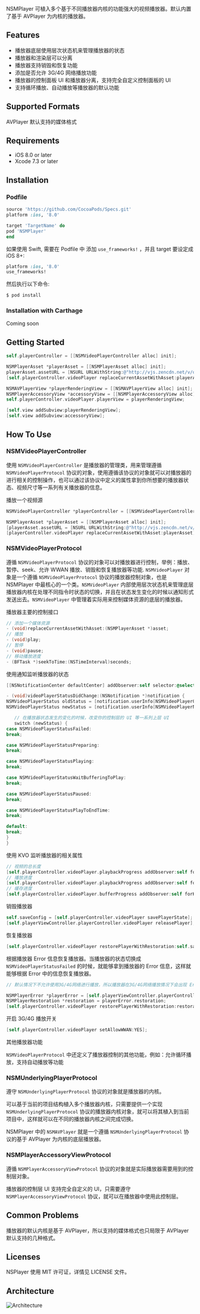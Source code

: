 NSMPlayer 可植入多个基于不同播放器内核的功能强大的视频播放器。默认内置了基于 AVPlayer 为内核的播放器。

## Features
- 播放器底层使用层次状态机来管理播放器的状态
- 播放器和渲染层可以分离
- 播放器支持销毁和恢复功能
- 添加是否允许 3G/4G 网络播放功能
- 播放器的控制面板 UI 和播放器分离，支持完全自定义控制面板的 UI
- 支持循环播放、自动播放等播放器的默认功能

## Supported Formats

AVPlayer 默认支持的媒体格式

## Requirements

- iOS 8.0 or later
- Xcode 7.3 or later

## Installation

### Podfile

```ruby
source 'https://github.com/CocoaPods/Specs.git'
platform :ios, '8.0'

target 'TargetName' do
pod 'NSMPlayer'
end
```
如果使用 Swift, 需要在 Podfile 中 添加 `use_frameworks!` ，并且 target 要设定成 iOS 8+:

```ruby
platform :ios, '8.0'
use_frameworks!
```

然后执行以下命令:

```bash
$ pod install
```

### Installation with Carthage

Coming soon

## Getting Started

```objective-c
self.playerController = [[NSMVideoPlayerController alloc] init];

NSMPlayerAsset *playerAsset = [[NSMPlayerAsset alloc] init];
playerAsset.assetURL = [NSURL URLWithString:@"http://vjs.zencdn.net/v/oceans.mp4"];
[self.playerController.videoPlayer replaceCurrentAssetWithAsset:playerAsset];

NSMAVPlayerView *playerRenderingView = [[NSMAVPlayerView alloc] init];
NSMPlayerAccessoryView *accessoryView = [[NSMPlayerAccessoryView alloc] init];
self.playerController.videoPlayer.playerView = playerRenderingView;

[self.view addSubview:playerRenderingView];
[self.view addSubview:accessoryView];
```

## How To Use

### NSMVideoPlayerController

使用 `NSMVideoPlayerController` 是播放器的管理类，用来管理遵循 `NSMVideoPlayerProtocol` 协议的对象，使用遵循该协议的对象就可以对播放器的进行相关的控制操作，也可以通过该协议中定义的属性拿到你所想要的播放器状态、视频尺寸等一系列有关播放器的信息。

播放一个视频源

```objective-c
NSMVideoPlayerController *playerController = [[NSMVideoPlayerController alloc] init];

NSMPlayerAsset *playerAsset = [[NSMPlayerAsset alloc] init];
[playerAsset.assetURL = [NSURL URLWithString:@"http://vjs.zencdn.net/v/oceans.mp4"]
[playerController.videoPlayer replaceCurrentAssetWithAsset:playerAsset];
```

### NSMVideoPlayerProtocol

遵循 `NSMVideoPlayerProtocol` 协议的对象可以对播放器进行控制，举例：播放、暂停、seek、允许 WWAN 播放、销毁和恢复播放器等功能.
`NSMVideoPlayer` 对象是一个遵循 `NSMVideoPlayerProtocol` 协议的播放器控制对象，也是 NSMPlayer 中最核心的一个类。`NSMVideoPlayer` 内部使用层次状态机来管理底层播放器内核在处理不同指令时状态的切换，并且在状态发生变化的时候以通知形式发送出去。`NSMVideoPlayer` 中管理着实际用来控制媒体资源的底层的播放器。

播放器主要的控制接口

```objective-c
// 添加一个媒体资源
- (void)replaceCurrentAssetWithAsset:(NSMPlayerAsset *)asset;
// 播放
- (void)play;
// 暂停
- (void)pause;
// 移动播放进度
- (BFTask *)seekToTime:(NSTimeInterval)seconds;
```

使用通知监听播放器的状态

```objective-c
[[NSNotificationCenter defaultCenter] addObserver:self selector:@selector(videoPlayerStatusDidChange:) name:NSMVideoPlayerStatusDidChange object:nil];

- (void)videoPlayerStatusDidChange:(NSNotification *)notification {
NSMVideoPlayerStatus oldStatus = [notification.userInfo[NSMVideoPlayerOldStatusKey] intValue];
NSMVideoPlayerStatus newStatus = [notification.userInfo[NSMVideoPlayerNewStatusKey] intValue];

   // 在播放器状态发生的变化的时候，改变你的控制层的 UI 等一系列上层 UI 
   switch (newStatus) {
case NSMVideoPlayerStatusFailed:
break;

case NSMVideoPlayerStatusPreparing:
break;

case NSMVideoPlayerStatusPlaying:            
break;

case NSMVideoPlayerStatusWaitBufferingToPlay:
break;

case NSMVideoPlayerStatusPaused:
break;

case NSMVideoPlayerStatusPlayToEndTime:
break;

default:
break;
}
}
```

使用 KVO 监听播放器的相关属性

```objective-c
// 视频的总长度
[self.playerController.videoPlayer.playbackProgress addObserver:self forKeyPath:NSStringFromSelector(@selector(totalUnitCount)) options:0 context:nil];
// 播放进度
[self.playerController.videoPlayer.playbackProgress addObserver:self forKeyPath:NSStringFromSelector(@selector(completedUnitCount)) options:0 context:nil];
// 缓存进度
[self.playerController.videoPlayer.bufferProgress addObserver:self forKeyPath:NSStringFromSelector(@selector(completedUnitCount)) options:0 context:nil];
```

销毁播放器

```objective-c
self.saveConfig = [self.playerController.videoPlayer savePlayerState];
[self.playerViewController.playerController.videoPlayer releasePlayer];
```

恢复播放器

```objective-c
[self.playerController.videoPlayer restorePlayerWithRestoration:self.saveConfig];
```

根据播放器 Error 信息恢复播放器。当播放器的状态切换成 `NSMVideoPlayerStatusFailed` 的时候，就能够拿到播放器的 Error 信息，这样就能够根据 Error 中的信息恢复播放器。

```objective-c
// 默认情况下不允许使用3G/4G网络进行播放，所以播放器在3G/4G网络播放情况下会出现 Error，恢复播放器的时候可以根据 Error 信息中的 `NSMPlayerRestoration` object 恢复之前的播放状态，如播放进度，播放音量和播放源

NSMPlayerError *playerError = [self.playerViewController.playerController.videoPlayer playerError];
NSMPlayerRestoration *restoration = playerError.restoration;
[self.playerController.videoPlayer restorePlayerWithRestoration:restoration];
```

开启 3G/4G 播放开关

```objective-c
[self.playerController.videoPlayer setAllowWWAN:YES];
```

其他播放器功能

`NSMVideoPlayerProtocol` 中还定义了播放器控制的其他功能，例如：允许循环播放，支持自动播放等功能

### NSMUnderlyingPlayerProtocol

遵守 `NSMUnderlyingPlayerProtocol` 协议的对象就是播放器的内核。

可以基于当前的项目结构植入多个播放器内核，只需要提供一个实现 `NSMUnderlyingPlayerProtocol` 协议的播放器内核对象，就可以将其植入到当前项目中，这样就可以在不同的播放器内核之间完成切换。

NSMPlayer 中的 `NSMAVPlayer` 就是一个遵循 `NSMUnderlyingPlayerProtocol` 协议的基于 AVPlayer 为内核的底层播放器。

### NSMPlayerAccessoryViewProtocol
遵循 `NSMPlayerAccessoryViewProtocol` 协议的对象就是实际播放器需要用到的控制层对象。

播放器的控制层 UI 支持完全自定义的 UI，只需要遵守 `NSMPlayerAccessoryViewProtocol` 协议，就可以在播放器中使用此控制层。

## Common Problems

播放器的默认内核是基于 AVPlayer，所以支持的媒体格式也只局限于 AVPlayer 默认支持的几种格式。

## Licenses

NSPlayer 使用 MIT 许可证，详情见 LICENSE 文件。

## Architecture

![Architecture](https://raw.githubusercontent.com/xinpianchang/NSMPlayer-ObjC/master/NSMVideoPlayer.png)
